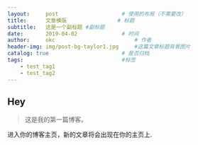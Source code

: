 ```yaml
---
layout:     post   				    # 使用的布局（不需要改）
title:      文章模版 				# 标题 
subtitle:   这是一个副标题 #副标题
date:       2019-04-02 				# 时间
author:     okc 						# 作者
header-img: img/post-bg-taylor1.jpg 	#这篇文章标题背景图片
catalog: true 						# 是否归档
tags:								#标签
    - test_tag1
    - test_tag2
---
```


## Hey
>这是我的第一篇博客。

进入你的博客主页，新的文章将会出现在你的主页上.
